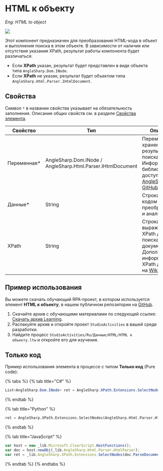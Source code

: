 # HTML к объекту

*Eng: HTML to object*


![](../../../resources/basic/data/data_html/image-(381).png)


Этот компонент предназначен для преобразования HTML-кода в объект и выполнения поиска в этом объекте. В зависимости от наличия или отсутствия указания XPath, результат работы компонента будет различаться:

- Если **XPath** указан, результат будет представлен в виде объекта типа `AngleSharp.Dom.INode`.
- Если **XPath** не указан, результат будет объектом типа `AngleSharp.Html.Parser.IHtmlDocument`.

## Свойства

Символ `*` в названии свойства указывает на обязательность заполнения. Описание общих свойств см. в разделе [Свойства элемента](https://docs.primo-rpa.ru/primo-rpa/primo-studio/process/elements#svoistva-elementa).

| Свойство     | Тип                                                         | Описание                                                                                                                       |
|--------------|-------------------------------------------------------------|--------------------------------------------------------------------------------------------------------------------------------|
| Переменная\* | AngleSharp.Dom.INode / AngleSharp.Html.Parser.IHtmlDocument | Переменная для хранения результата поиска. Информация о библиотеке доступна на [AngleSharp GitHub](https://github.com/AngleSharp/AngleSharp). |
| Данные\*     | String                                                      | Строка с HTML-кодом для преобразования и анализа.                                                                              |
| XPath        | String                                                      | Строка с выражением XPath для поиска в HTML-документе. Дополнительная информация об XPath доступна на [Wikipedia](https://ru.wikipedia.org/wiki/XPath). |


## Пример использования

Вы можете скачать обучающий RPA-проект, в котором используется элемент **HTML к объекту**, в нашем публичном репозитории на [GitHub](https://github.com/PrimoRPA/Learning). 

1. Скачайте архив с обучающими материалами по следующей ссылке: [Скачать архив Learning](https://github.com/PrimoRPA/Learning/archive/refs/heads/master.zip).
2. Распакуйте архив и откройте проект `StudioActivities` в вашей среде разработки.
3. Найдите процесс `StudioActivities/Ru/Данные/HTML/HTML к объекту.ltw` и откройте его для изучения.

## Только код

Пример использования элемента в процессе с типом **Только код** (Pure code):

{% tabs %}
{% tab title="C#" %}
```csharp
List<AngleSharp.Dom.INode> ret = AngleSharp.XPath.Extensions.SelectNodes(new AngleSharp.Html.Parser.HtmlParser().ParseDocument("html").DocumentElement, "xpath");
```
{% endtab %}

{% tab title="Python" %}
```python
ret = AngleSharp.XPath.Extensions.SelectNodes(AngleSharp.Html.Parser.HtmlParser().ParseDocument("html").DocumentElement, "xpath")
```
{% endtab %}

{% tab title="JavaScript" %}
```javascript
var host = new _lib.Microsoft.ClearScript.HostFunctions();
var doc = host.newObj(_lib.AngleSharp.Html.Parser.HtmlParser);
var ret = _lib.AngleSharp.XPath.Extensions.SelectNodes(doc.ParseDocument("html").DocumentElement, "xpath");
```
{% endtab %}
{% endtabs %}
